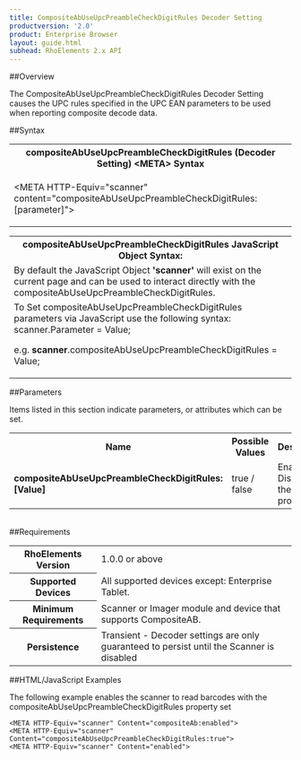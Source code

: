```yaml
---
title: CompositeAbUseUpcPreambleCheckDigitRules Decoder Setting
productversion: '2.0'
product: Enterprise Browser
layout: guide.html
subhead: RhoElements 2.x API
---
```


##Overview

The CompositeAbUseUpcPreambleCheckDigitRules Decoder Setting causes the UPC rules specified in the UPC EAN parameters to be used when reporting composite decode data.

##Syntax

<table class="re-table"><tr><th class="tableHeading">compositeAbUseUpcPreambleCheckDigitRules (Decoder Setting) &lt;META&gt; Syntax
</th></tr><tr><td class="clsSyntaxCells clsOddRow"><p>&lt;META HTTP-Equiv="scanner" content="compositeAbUseUpcPreambleCheckDigitRules:[parameter]"&gt;</p></td></tr></table>
<table class="re-table"><tr><th class="tableHeading">compositeAbUseUpcPreambleCheckDigitRules JavaScript Object Syntax:</th></tr><tr><td class="clsSyntaxCells clsOddRow">
By default the JavaScript Object <b>'scanner'</b> will exist on the current page and can be used to interact directly with the compositeAbUseUpcPreambleCheckDigitRules.
</td></tr><tr><td class="clsSyntaxCells clsEvenRow">
To Set compositeAbUseUpcPreambleCheckDigitRules parameters via JavaScript use the following syntax: scanner.Parameter = Value;
<P />e.g. <b>scanner</b>.compositeAbUseUpcPreambleCheckDigitRules = Value;
</td></tr></table>

##Parameters


Items listed in this section indicate parameters, or attributes which can be set.
<table class="re-table"><col width="20%" /><col width="20%" /><col width="38%" /><col width="22%" /><tr><th class="tableHeading">Name</th><th class="tableHeading">Possible Values</th><th class="tableHeading">Description</th><th class="tableHeading">Default Value</th></tr><tr><td class="clsSyntaxCells clsOddRow"><b>compositeAbUseUpcPreambleCheckDigitRules:[Value]
</b></td><td class="clsSyntaxCells clsOddRow">true / false</td><td class="clsSyntaxCells clsOddRow">Enables / Disables the property.</td><td class="clsSyntaxCells clsOddRow">Device specific</td></tr></table>
<table class="re-table"><col width="78%" /><col width="8%" /><col width="1%" /><col width="5%" /><col width="1%" /><col width="5%" /><col width="2%" /></table>





##Requirements

<table class="re-table"><tr><th class="tableHeading">RhoElements Version</th><td class="clsSyntaxCell clsEvenRow">1.0.0 or above
</td></tr><tr><th class="tableHeading">Supported Devices</th><td class="clsSyntaxCell clsOddRow">All supported devices except: Enterprise Tablet.</td></tr><tr><th class="tableHeading">Minimum Requirements</th><td class="clsSyntaxCell clsOddRow">Scanner or Imager module and device that supports CompositeAB.</td></tr><tr><th class="tableHeading">Persistence</th><td class="clsSyntaxCell clsEvenRow">Transient - Decoder settings are only guaranteed to persist until the Scanner is disabled</td></tr></table>


##HTML/JavaScript Examples

The following example enables the scanner to read barcodes with the compositeAbUseUpcPreambleCheckDigitRules property set

	<META HTTP-Equiv="scanner" Content="compositeAb:enabled">
	<META HTTP-Equiv="scanner" Content="compositeAbUseUpcPreambleCheckDigitRules:true">
	<META HTTP-Equiv="scanner" Content="enabled">
					





